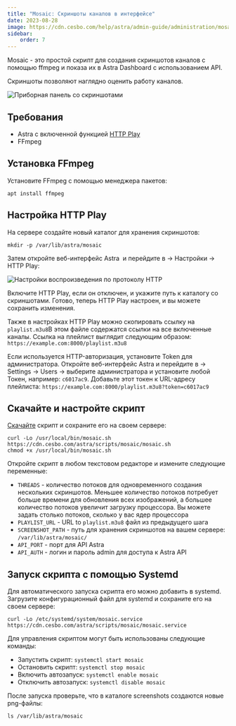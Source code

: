 ```yaml
---
title: "Mosaic: Скриншоты каналов в интерфейсе"
date: 2023-08-28
image: https://cdn.cesbo.com/help/astra/admin-guide/administration/mosaic/dashboard.png
sidebar:
    order: 7
---
```


Mosaic - это простой скрипт для создания скриншотов каналов с помощью ffmpeg и показа их в Astra Dashboard с использованием API.

Скриншоты позволяют наглядно оценить работу каналов.

![Приборная панель со скриншотами](https://cdn.cesbo.com/help/astra/admin-guide/administration/mosaic/dashboard.png)

## Требования[](/ru/astra/admin-guide/mosaic#requirements)

- Astra с включенной функцией [HTTP Play](/ru/astra/delivery/http-play)
- FFmpeg

## Установка FFmpeg[](/ru/astra/admin-guide/mosaic#install-ffmpeg)

Установите FFmpeg с помощью менеджера пакетов:

```
apt install ffmpeg
```

## Настройка HTTP Play[](/ru/astra/admin-guide/mosaic#configure-http-play)

На сервере создайте новый каталог для хранения скриншотов:

```
mkdir -p /var/lib/astra/mosaic
```

Затем откройте веб-интерфейс Astra  и перейдите в -> Настройки -> HTTP Play:

![Настройки воспроизведения по протоколу HTTP](https://cdn.cesbo.com/help/astra/admin-guide/administration/mosaic/http-play.png)

Включите HTTP Play, если он отключен, и укажите путь к каталогу со скриншотами. Готово, теперь HTTP Play настроен, и вы можете сохранить изменения.

Также в настройках HTTP Play можно скопировать ссылку на `playlist.m3u8`В этом файле содержатся ссылки на все включенные каналы. Ссылка на плейлист выглядит следующим образом: `https://example.com:8000/playlist.m3u8`

Если используется HTTP-авторизация, установите Token для администратора. Откройте веб-интерфейс Astra и перейдите в -> Settings -> Users -> выберите администратора и установите любой Токен, например: `c6017ac9`. Добавьте этот токен к URL-адресу плейлиста: `https://example.com:8000/playlist.m3u8?token=c6017ac9`

## Скачайте и настройте скрипт[](/ru/astra/admin-guide/mosaic#download-and-configure-script)

[Скачайте](https://cdn.cesbo.com/astra/scripts/mosaic/mosaic.sh) скрипт и сохраните его на своем сервере:

```
curl -Lo /usr/local/bin/mosaic.sh https://cdn.cesbo.com/astra/scripts/mosaic/mosaic.sh
chmod +x /usr/local/bin/mosaic.sh
```

Откройте скрипт в любом текстовом редакторе и измените следующие переменные:

- `THREADS` - количество потоков для одновременного создания нескольких скриншотов. Меньшее количество потоков потребует больше времени для обновления всех изображений, а большее количество потоков увеличит загрузку процессора. Вы можете задать столько потоков, сколько у вас ядер процессора
- `PLAYLIST_URL` - URL to `playlist.m3u8` файл из предыдущего шага
- `SCREENSHOT_PATH` - путь для хранения скриншотов на вашем сервере: `/var/lib/astra/mosaic/`
- `API_PORT` - порт для API Astra 
- `API_AUTH` - логин и пароль admin для доступа к Astra API

## Запуск скрипта с помощью Systemd[](/ru/astra/admin-guide/mosaic#start-script-with-systemd)

Для автоматического запуска скрипта его можно добавить в systemd. Загрузите конфигурационный файл для systemd и сохраните его на своем сервере:

```
curl -Lo /etc/systemd/system/mosaic.service https://cdn.cesbo.com/astra/scripts/mosaic/mosaic.service
```

Для управления скриптом могут быть использованы следующие команды:

- Запустить скрипт: `systemctl start mosaic`
- Остановить скрипт: `systemctl stop mosaic`
- Включить автозапуск: `systemctl enable mosaic`
- Отключить автозапуск: `systemctl disable mosaic`

После запуска проверьте, что в каталоге screenshots создаются новые png-файлы:

```
ls /var/lib/astra/mosaic
```
